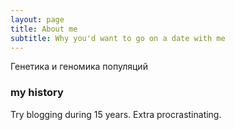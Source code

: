 ```yaml
---
layout: page
title: About me
subtitle: Why you'd want to go on a date with me
---
```


Генетика и геномика популяций
### my history

Try blogging during 15 years. Extra procrastinating.
